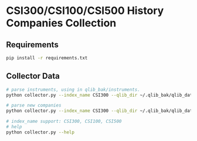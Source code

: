 # CSI300/CSI100/CSI500 History Companies Collection

## Requirements

```bash
pip install -r requirements.txt
```

## Collector Data

```bash
# parse instruments, using in qlib_bak/instruments.
python collector.py --index_name CSI300 --qlib_dir ~/.qlib_bak/qlib_data/cn_data --method parse_instruments

# parse new companies
python collector.py --index_name CSI300 --qlib_dir ~/.qlib_bak/qlib_data/cn_data --method save_new_companies

# index_name support: CSI300, CSI100, CSI500
# help
python collector.py --help
```


